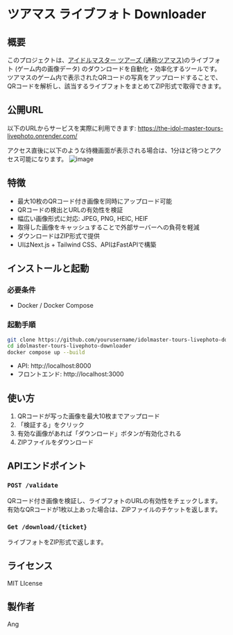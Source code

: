 # ツアマス ライブフォト Downloader  
## 概要
このプロジェクトは、[アイドルマスター ツアーズ (通称ツアマス)](https://bandainamco-am.co.jp/am/vg/idolmaster-tours/)のライブフォト (ゲーム内の画像データ) のダウンロードを自動化・効率化するツールです。  
ツアマスのゲーム内で表示されたQRコードの写真をアップロードすることで、QRコードを解析し、該当するライブフォトをまとめてZIP形式で取得できます。
## 公開URL
以下のURLからサービスを実際に利用できます:
https://the-idol-master-tours-livephoto.onrender.com/  

アクセス直後に以下のような待機画面が表示される場合は、1分ほど待つとアクセス可能になります。
![image](https://github.com/user-attachments/assets/d96b8a7d-026c-4071-a375-be6ba7993446)

## 特徴
- 最大10枚のQRコード付き画像を同時にアップロード可能
- QRコードの検出とURLの有効性を検証
- 幅広い画像形式に対応: JPEG, PNG, HEIC, HEIF
- 取得した画像をキャッシュすることで外部サーバーへの負荷を軽減
- ダウンロードはZIP形式で提供
- UIはNext.js + Tailwind CSS、APIはFastAPIで構築
## インストールと起動
### 必要条件
- Docker / Docker Compose
### 起動手順
```bash
git clone https://github.com/yourusername/idolmaster-tours-livephoto-downloader.git
cd idolmaster-tours-livephoto-downloader
docker compose up --build
```
- API: http://localhost:8000
- フロントエンド: http://localhost:3000
## 使い方
1. QRコードが写った画像を最大10枚までアップロード
2. 「検証する」をクリック
3. 有効な画像があれば「ダウンロード」ボタンが有効化される
4. ZIPファイルをダウンロード
## APIエンドポイント
### `POST /validate`  
QRコード付き画像を検証し、ライブフォトのURLの有効性をチェックします。
有効なQRコードが1枚以上あった場合は、ZIPファイルのチケットを返します。
### `Get /download/{ticket}`  
ライブフォトをZIP形式で返します。
## ライセンス
MIT LIcense

## 製作者
Ang

